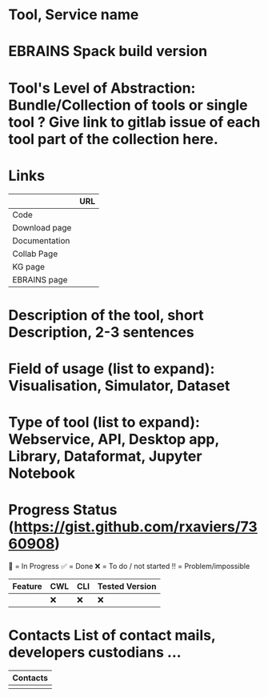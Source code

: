 # Tool, Service name


# EBRAINS Spack build version


# Tool's Level of Abstraction: Bundle/Collection of tools or single tool ? Give link to gitlab issue of each tool part of the collection here.


# Links

|        | URL |
| ------ | ------ |
|  Code   |        |
|  Download page      |        |
|  Documentation      |        |
|  Collab Page      |        |
|  KG page      |        |
|  EBRAINS page      |        |


# Description of the tool, short Description, 2-3 sentences


# Field of usage (list to expand): Visualisation, Simulator, Dataset


# Type of tool (list to expand): Webservice, API, Desktop app, Library, Dataformat, Jupyter Notebook


# Progress Status (https://gist.github.com/rxaviers/7360908)
:construction: = In Progress
:white_check_mark: = Done
:x: = To do / not started
:bangbang: = Problem/impossible

| Feature | CWL | CLI | Tested Version |
| ------ | ------ | ------ | ------ |
|        | :x: | :x: | :x: |

# Contacts List of contact mails, developers custodians ...
| Contacts |
| ------ |
| |
